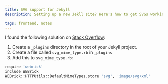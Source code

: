 ```yaml
---
title: SVG support for Jekyll
description: Setting up a new Jekll site? Here's how to get SVGs working.

tags: frontend, notes
---
```


I found the following solution on [Stack Overflow](http://stackoverflow.com/questions/13687030/how-do-i-configure-jekyll-to-serve-svg):

1. Create a `_plugins` directory in the root of your Jekyll project.
2. Create a file called `svg_mime_type.rb` in `_plugins`
3. Add this to `svg_mime_type.rb:`

~~~ bash
require 'webrick'
include WEBrick
WEBrick::HTTPUtils::DefaultMimeTypes.store 'svg', 'image/svg+xml'
~~~
